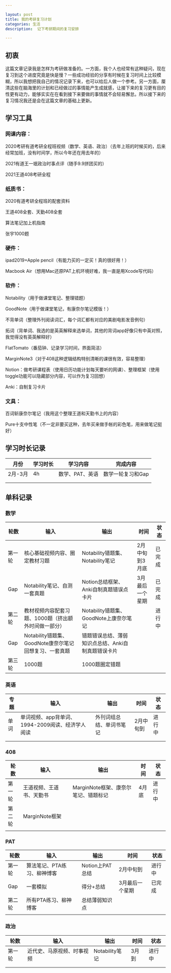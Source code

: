 ```yaml
---

layout: post
title: 我的考研复习计划
categories: 生活
description:  记下考研期间的复习安排

---
```


## 初衷

这篇文章记录我是怎样为考研做准备的。一方面，我个人也经常有这种疑问，现在复习到这个进度究竟是快是慢？一些成功经验的分享有时候在复习时间上比较模糊，所以我想把我自己的情况记录下来，也可以给后人做一个参考。另一方面，厘清这些在脑海里的计划和已经做过的事情能产生成就感，让接下来的复习更有目的性更有动力，能够实实在在看到接下来要做的事情就不会轻易懈怠。所以接下来的复习情况我还是会在这篇文章的基础上更新。

## 学习工具

### 网课内容：

2020考研有道考研全程班视频（数学、英语、政治）（去年上班的时候买的，后来经常加班，没有时间学，所以今年还在用去年的）

2021有道王一珉政治时事点评（随手9.9拼团买的）

2021王道408考研全程

### 纸质书：

2020有道考研全程班的配套资料

王道408全套、天勤408全套

算法笔记加上机指南

张宇1000题

### 硬件：

ipad2019+Apple pencil（有能力买的一定买！真的很好用！）

Macbook Air（想用Mac还原PAT上机环境好难，我一直是用Xcode写代码）

### 软件：

Notability（用于做课堂笔记、整理错题）

GoodNote（用于做课堂笔记，有康奈尔笔记模版！）

不背单词（整理外刊阅读词汇，每个词汇都有对应的美剧电影发音例句）

拓词（背单词、我选的是英英解释来选单词，其他的背词app好像只有中英对照，我觉得没有英英解释好）

FlatTomato（番茄钟、记录学习时间，界面简洁）

MarginNote3（对于408这种逻辑结构特别清晰的课很有效，容易整理）

Notion：做考研课程表（使用日历功能计划每天要听的网课）、整理框架（使用toggle功能可以隐藏部分内容，可以作为复习回想）

Anki：自制复习卡片

### 文具：

百词斩康奈尔笔记（我用这个整理王道和天勤书上的内容）

Pure十支中性笔（不一定非要买这种，去年买来做手帐的彩色笔，用来做笔记挺好）

## 学习时长记录

| 月份    | 学习时长 | 学习内容        | 完成内容          |
| ------- | -------- | --------------- | ----------------- |
| 2月-3月 | 4h       | 数学、PAT、英语 | 数学一轮复习和Gap |
|         |          |                 |                   |
|         |          |                 |                   |

## 单科记录

### 数学

| 轮数   | 输入                                                   | 输出                                               | 时间            | 状态   |
| ------ | ------------------------------------------------------ | -------------------------------------------------- | --------------- | ------ |
| 第一轮 | 核心基础视频内容、圈定教材习题                         | Notability错题集、Notability笔记                   | 2月中旬到3月底  | 已完成 |
| Gap    | Notability笔记、自测一套真题                           | Notion总结框架、Anki自制真题错误点卡片             | 3月最后一个星期 | 已完成 |
| 第二轮 | 教材视频内容配套习题、1000题（挤出额外时间做一部分）   | Notability错题集、GoodNote上康奈尔笔记             |                 | 进行中 |
| Gap    | Notability错题集、GoodNote康奈尔笔记回想复习、一套真题 | 错题错误总结、薄弱知识点总结、Anki自制真题错误卡片 |                 |        |
| 第三轮 | 1000题                                                 | 1000题圈定错题                                     |                 |        |

### 英语

| 专题 | 输入                                             | 输出                     | 时间      | 状态   |
| ---- | ------------------------------------------------ | ------------------------ | --------- | ------ |
| 单词 | 单词视频、app背单词、1994-2009阅读、经济学人阅读 | 外刊词组总结、单词书笔记 | 2月中旬到 | 进行中 |
|      |                                                  |                          |           |        |
|      |                                                  |                          |           |        |

### 408

| 轮数   | 输入                     | 输出                                 | 时间  | 状态   |
| ------ | ------------------------ | ------------------------------------ | ----- | ------ |
| 第一轮 | 王道视频、王道书、天勤书 | MarginNote框架、康奈尔笔记、错题标记 | 4月底 | 进行中 |
| 第二轮 | MarginNote框架           |                                      |       |        |
|        |                          |                                      |       |        |

### PAT

| 轮数   | 输入                        | 输出            | 时间            | 状态   |
| ------ | --------------------------- | --------------- | --------------- | ------ |
| 第一轮 | 算法笔记、PTA练习、柳神博客 | Notion上PAT总结 | 2月中旬到       | 进行中 |
| Gap    | 一套模拟                    | 得分+总结       | 3月最后一个星期 | 已完成 |
| 第二轮 | 所有PTA练习、柳神博客       | 总结薄弱知识点  |                 |        |
|        |                             |                 |                 |        |

### 政治

| 轮数   | 输入                       | 输出           | 时间  | 状态   |
| ------ | -------------------------- | -------------- | ----- | ------ |
| 第一轮 | 近代史、马原视频、时事视频 | Notability笔记 | 3月到 | 进行中 |
|        |                            |                |       |        |
|        |                            |                |       |        |

